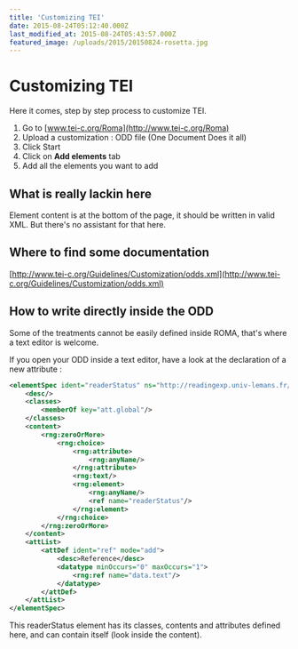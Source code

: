 ```yaml
---
title: 'Customizing TEI'
date: 2015-08-24T05:12:40.000Z
last_modified_at: 2015-08-24T05:43:57.000Z
featured_image: /uploads/2015/20150824-rosetta.jpg
---
```


# Customizing TEI

Here it comes, step by step process to customize TEI.

1. Go to [www.tei-c.org/Roma](http://www.tei-c.org/Roma)
2. Upload a customization : ODD file (One Document Does it all)
3. Click Start
4. Click on **Add elements** tab
5. Add all the elements you want to add

## What is really lackin here

Element content is at the bottom of the page, it should be written in valid XML. But there's no assistant for that here.

## Where to find some documentation

[http://www.tei-c.org/Guidelines/Customization/odds.xml](http://www.tei-c.org/Guidelines/Customization/odds.xml)

## How to write directly inside the ODD

Some of the treatments cannot be easily defined inside ROMA, that's where a text editor is welcome.

If you open your ODD inside a text editor, have a look at the declaration of a new attribute :

````xml
<elementSpec ident="readerStatus" ns="http://readingexp.univ-lemans.fr/tei" mode="add">
    <desc/>
    <classes>
        <memberOf key="att.global"/>
    </classes>
    <content>
        <rng:zeroOrMore>
            <rng:choice>
                <rng:attribute>
                    <rng:anyName/>
                </rng:attribute>
                <rng:text/>
                <rng:element>
                    <rng:anyName/>
                    <ref name="readerStatus"/>
                </rng:element>
            </rng:choice>
        </rng:zeroOrMore>
    </content>
    <attList>
        <attDef ident="ref" mode="add">
            <desc>Reference</desc>
            <datatype minOccurs="0" maxOccurs="1">
                <rng:ref name="data.text"/>
            </datatype>
        </attDef>
    </attList>
</elementSpec>
````

This readerStatus element has its classes, contents and attributes defined here, and can contain itself (look <ref name="readerStatus"/> inside the content).